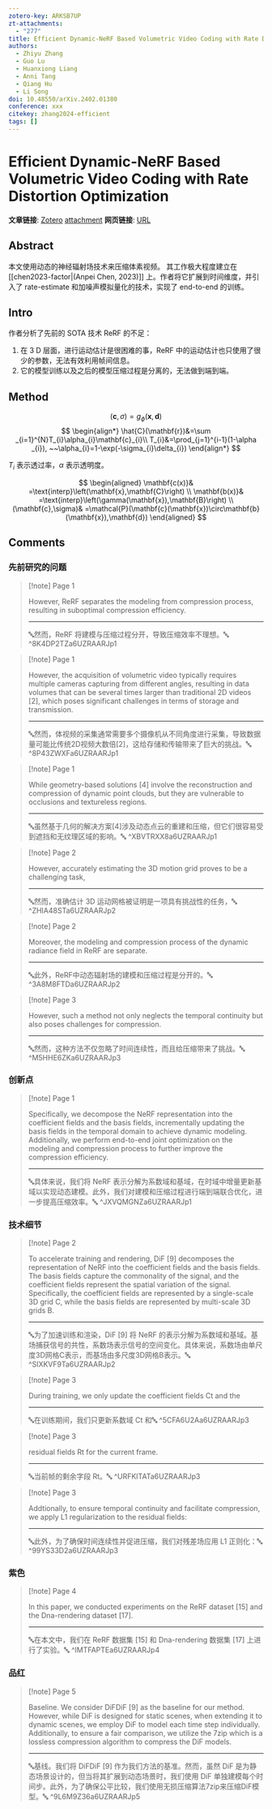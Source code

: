 ```yaml
---
zotero-key: ARKSB7UP
zt-attachments:
  - "277"
title: Efficient Dynamic-NeRF Based Volumetric Video Coding with Rate Distortion Optimization
authors:
  - Zhiyu Zhang
  - Guo Lu
  - Huanxiong Liang
  - Anni Tang
  - Qiang Hu
  - Li Song
doi: 10.48550/arXiv.2402.01380
conference: xxx
citekey: zhang2024-efficient
tags: []
---
```

# Efficient Dynamic-NeRF Based Volumetric Video Coding with Rate Distortion Optimization

**文章链接**: [Zotero](zotero://select/library/items/ARKSB7UP) [attachment](<file:///home/ilot/Zotero/storage/6UZRAARJ/Zhang%20%E7%AD%89%20-%202024%20-%20Efficient%20Dynamic-NeRF%20Based%20Volumetric%20Video%20Codi.pdf>)
**网页链接**: [URL](http://arxiv.org/abs/2402.01380)
## Abstract

本文使用动态的神经辐射场技术来压缩体素视频。
其工作极大程度建立在 [[chen2023-factor|(Anpei Chen, 2023)]] 上。作者将它扩展到时间维度，并引入了 rate-estimate 和加噪声模拟量化的技术，实现了 end-to-end 的训练。

## Intro
作者分析了先前的 SOTA 技术 ReRF 的不足：
1. 在 3 D 层面，进行运动估计是很困难的事，ReRF 中的运动估计也只使用了很少的参数，无法有效利用帧间信息。
2. 它的模型训练以及之后的模型压缩过程是分离的，无法做到端到端。

## Method

$$
(\mathbf{c},\sigma)=g_{\phi}(\mathbf{x},\mathbf{d})
$$
$$
\begin{align*}
\hat{C}(\mathbf{r})&=\sum _{i=1}^{N}T_{i}\alpha_{i}\mathbf{c}_{i}\\
T_{i}&=\prod_{j=1}^{i-1}(1-\alpha _{i}), ~~\alpha_{i}=1-\exp(-\sigma_{i}\delta_{i})
\end{align*}
$$

$T_{i}$ 表示透过率，$\alpha$ 表示透明度。

$$
\begin{aligned}
\mathbf{c(x)}& =\text{interp}\left(\mathbf{x},\mathbf{C}\right) \\
\mathbf{b(x)}& =\text{interp}\left(\gamma(\mathbf{x}),\mathbf{B}\right) \\
(\mathbf{c},\sigma)& =\mathcal{P}(\mathbf{c}(\mathbf{x})\circ\mathbf{b}(\mathbf{x}),\mathbf{d}) 
\end{aligned}
$$
## Comments

### 先前研究的问题

> [!note] Page 1
> 
> However, ReRF separates the modeling from compression process, resulting in suboptimal compression efficiency.
> 
> ---
> 🔤然而，ReRF 将建模与压缩过程分开，导致压缩效率不理想。🔤
> ^8K4DP2TZa6UZRAARJp1

> [!note] Page 1
> 
> However, the acquisition of volumetric video typically requires multiple cameras capturing from different angles, resulting in data volumes that can be several times larger than traditional 2D videos [2], which poses significant challenges in terms of storage and transmission.
> 
> ---
> 🔤然而，体视频的采集通常需要多个摄像机从不同角度进行采集，导致数据量可能比传统2D视频大数倍[2]，这给存储和传输带来了巨大的挑战。🔤
> ^8P43ZWXFa6UZRAARJp1

> [!note] Page 1
> 
> While geometry-based solutions [4] involve the reconstruction and compression of dynamic point clouds, but they are vulnerable to occlusions and textureless regions.
> 
> ---
> 🔤虽然基于几何的解决方案[4]涉及动态点云的重建和压缩，但它们很容易受到遮挡和无纹理区域的影响。🔤
> ^XBVTRXX8a6UZRAARJp1

> [!note] Page 2
> 
> However, accurately estimating the 3D motion grid proves to be a challenging task,
> 
> ---
> 🔤然而，准确估计 3D 运动网格被证明是一项具有挑战性的任务，🔤
> ^ZHIA48STa6UZRAARJp2

> [!note] Page 2
> 
> Moreover, the modeling and compression process of the dynamic radiance field in ReRF are separate.
> 
> ---
> 🔤此外，ReRF中动态辐射场的建模和压缩过程是分开的。🔤
> ^3A8M8FTDa6UZRAARJp2

> [!note] Page 3
> 
> However, such a method not only neglects the temporal continuity but also poses challenges for compression.
> 
> ---
> 🔤然而，这种方法不仅忽略了时间连续性，而且给压缩带来了挑战。🔤
> ^M5HHE6ZKa6UZRAARJp3

### 创新点

> [!note] Page 1
> 
> Specifically, we decompose the NeRF representation into the coefficient fields and the basis fields, incrementally updating the basis fields in the temporal domain to achieve dynamic modeling. Additionally, we perform end-to-end joint optimization on the modeling and compression process to further improve the compression efficiency.
> 
> ---
> 🔤具体来说，我们将 NeRF 表示分解为系数域和基域，在时域中增量更新基域以实现动态建模。此外，我们对建模和压缩过程进行端到端联合优化，进一步提高压缩效率。🔤
> ^JXVQMGNZa6UZRAARJp1

### 技术细节

> [!note] Page 2
> 
> To accelerate training and rendering, DiF [9] decomposes the representation of NeRF into the coefficient fields and the basis fields. The basis fields capture the commonality of the signal, and the coefficient fields represent the spatial variation of the signal. Specifically, the coefficient fields are represented by a single-scale 3D grid C, while the basis fields are represented by multi-scale 3D grids B.
> 
> ---
> 🔤为了加速训练和渲染，DiF [9] 将 NeRF 的表示分解为系数域和基域。基场捕获信号的共性，系数场表示信号的空间变化。具体来说，系数场由单尺度3D网格C表示，而基场由多尺度3D网格B表示。🔤
> ^SIXKVF9Ta6UZRAARJp2

> [!note] Page 3
> 
> During training, we only update the coefficient fields Ct and the
> 
> ---
> 🔤在训练期间，我们只更新系数域 Ct 和🔤
> ^5CFA6U2Aa6UZRAARJp3

> [!note] Page 3
> 
> residual fields Rt for the current frame.
> 
> ---
> 🔤当前帧的剩余字段 Rt。🔤
> ^URFKITATa6UZRAARJp3

> [!note] Page 3
> 
> Addtionally, to ensure temporal continuity and facilitate compression, we apply L1 regularization to the residual fields:
> 
> ---
> 🔤此外，为了确保时间连续性并促进压缩，我们对残差场应用 L1 正则化：🔤
> ^99YS33D2a6UZRAARJp3

### 紫色

> [!note] Page 4
> 
> In this paper, we conducted experiments on the ReRF dataset [15] and the Dna-rendering dataset [17].
> 
> ---
> 🔤在本文中，我们在 ReRF 数据集 [15] 和 Dna-rendering 数据集 [17] 上进行了实验。🔤
> ^IMTFAPTEa6UZRAARJp4

### 品红

> [!note] Page 5
> 
> Baseline. We consider DiFDiF [9] as the baseline for our method. However, while DiF is designed for static scenes, when extending it to dynamic scenes, we employ DiF to model each time step individually. Additionally, to ensure a fair comparison, we utilize the 7zip which is a lossless compression algorithm to compress the DiF models.
> 
> ---
> 🔤基线。我们将 DiFDiF [9] 作为我们方法的基准。然而，虽然 DiF 是为静态场景设计的，但当将其扩展到动态场景时，我们使用 DiF 单独建模每个时间步。此外，为了确保公平比较，我们使用无损压缩算法7zip来压缩DiF模型。🔤
> ^9L6M9Z36a6UZRAARJp5

